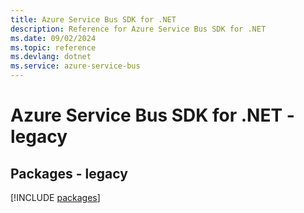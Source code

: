```yaml
---
title: Azure Service Bus SDK for .NET
description: Reference for Azure Service Bus SDK for .NET
ms.date: 09/02/2024
ms.topic: reference
ms.devlang: dotnet
ms.service: azure-service-bus
---
```

# Azure Service Bus SDK for .NET - legacy
## Packages - legacy
[!INCLUDE [packages](service-bus-index.md)]